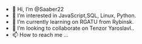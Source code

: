 - 👋 Hi, I’m @Saaber22
- 👀 I’m interested in JavaScript,SQL, Linux, Python.
- 🌱 I’m currently learning on RGATU from Rybinsk.
- 💞️ I’m looking to collaborate on Tenzor Yaroslavl..
- 📫 How to reach me ...
 
<!---
Saaber22/Saaber22 is a ✨ special ✨ repository because its `README.md` (this file) appears on your GitHub profile.
You can click the Preview link to take a look at your changes.
--->
